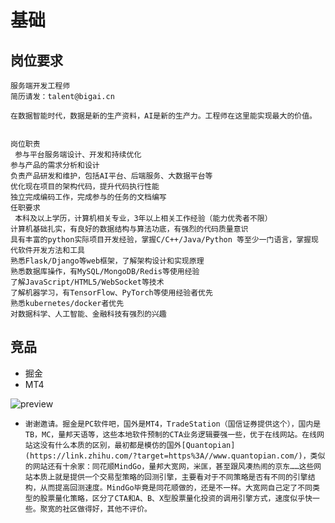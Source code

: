 # 基础

## 岗位要求

``` 
服务端开发工程师
简历请发：talent@bigai.cn

在数据智能时代，数据是新的生产资料，AI是新的生产力。工程师在这里能实现最大的价值。


岗位职责
 参与平台服务端设计、开发和持续优化
参与产品的需求分析和设计
负责产品研发和维护，包括AI平台、后端服务、大数据平台等
优化现在项目的架构代码，提升代码执行性能
独立完成编码工作，完成参与的任务的文档编写
任职要求
 本科及以上学历，计算机相关专业，3年以上相关工作经验（能力优秀者不限）
计算机基础扎实，有良好的数据结构与算法功底，有强烈的代码质量意识
具有丰富的python实际项目开发经验，掌握C/C++/Java/Python 等至少一门语言，掌握现代软件开发方法和工具
熟悉Flask/Django等web框架，了解架构设计和实现原理
熟悉数据库操作，有MySQL/MongoDB/Redis等使用经验
了解JavaScript/HTML5/WebSocket等技术
了解机器学习，有TensorFlow、PyTorch等使用经验者优先
熟悉kubernetes/docker者优先
对数据科学、人工智能、金融科技有强烈的兴趣
```









## 竞品

- 掘金
- MT4

![preview](https://pica.zhimg.com/v2-a5e62244662a51da16d7f614e0e8fc5c_r.jpg?source=1940ef5c)

- 
  ```
  谢谢邀请。掘金是PC软件吧，国外是MT4，TradeStation（国信证券提供这个），国内是TB，MC，量邦天语等，这些本地软件预制的CTA业务逻辑要强一些，优于在线网站。在线网站这没有什么本质的区别，最初都是模仿的国外[Quantopian](https://link.zhihu.com/?target=https%3A//www.quantopian.com/)，类似的网站还有十余家：同花顺MindGo，量邦大宽网，米匡，甚至跟风凑热闹的京东……这些网站本质上就是提供一个交易型策略的回测引擎，主要看对于不同策略是否有不同的引擎结构，从而提高回测速度。MindGo毕竟是同花顺做的，还是不一样。大宽网自己定了不同类型的股票量化策略，区分了CTA和A、B、X型股票量化投资的调用引擎方式，速度似乎快一些。聚宽的社区做得好，其他不评价。
  ```